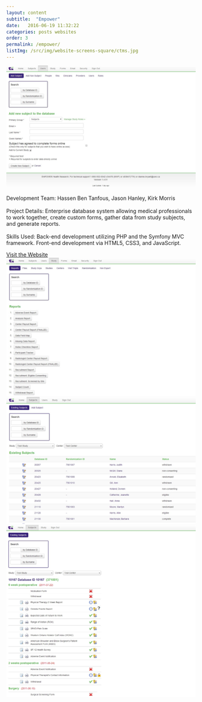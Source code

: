```yaml
---
layout: content
subtitle:  "Empower"
date:   2016-06-19 11:32:22
categories: posts websites
order: 3
permalink: /empower/
listImg: /src/img/website-screens-square/ctms.jpg
---
```

<img src="/src/img/website-screens/ctms-new-subject.jpg" class="blockimg" alt="Empower Health Research" />
<p>
  <span class="mini-title">Development Team:</span>
  Hassen Ben Tanfous, Jason Hanley, Kirk Morris
  <br /><br />
  <span class="mini-title">Project Details:</span>
  Enterprise database system allowing medical professionals to work together, create custom forms, gather data from study subjects, and generate reports.
  <br /><br />
  <span class="mini-title">Skills Used:</span>
  Back-end development utilizing PHP and the Symfony MVC framework. Front-end development via HTML5, CSS3, and JavaScript.
</p>
<div class="centerbtn-lg">
  <a href="//www.empowerhealthresearch.ca/" target="_blank">Visit the Website</a>
</div>
<img src="/src/img/website-screens/ctms-reports.jpg" class="blockimg topmar" alt="Empower Reports" />
<img src="/src/img/website-screens/ctms.jpg" class="blockimg" alt="Empower New Subject" />
<img src="/src/img/website-screens/ctms-subject.jpg" class="blockimg" alt="Empower Subject" />